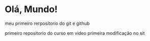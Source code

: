 # Olá, Mundo!
 meu primeiro rerpositorio do git e github

primeiro repositorio do curso em video 
primeira modificação no sit 
